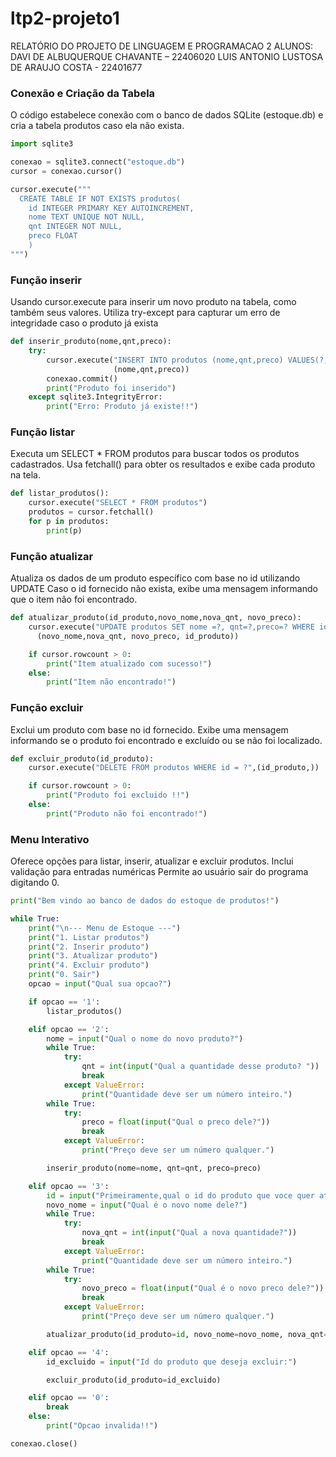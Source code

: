 # ltp2-projeto1

RELATÓRIO DO PROJETO DE LINGUAGEM E PROGRAMACAO 2
ALUNOS:
DAVI DE ALBUQUERQUE CHAVANTE – 22406020
LUIS ANTONIO LUSTOSA DE ARAUJO COSTA - 22401677

### Conexão e Criação da Tabela

O código estabelece conexão com o banco de dados SQLite (estoque.db) e cria a tabela produtos caso ela não exista.
```python
import sqlite3

conexao = sqlite3.connect("estoque.db")
cursor = conexao.cursor()

cursor.execute("""
  CREATE TABLE IF NOT EXISTS produtos(
    id INTEGER PRIMARY KEY AUTOINCREMENT,
    nome TEXT UNIQUE NOT NULL,
    qnt INTEGER NOT NULL,
    preco FLOAT
    )
""")
```


### Função inserir

Usando cursor.execute para inserir um novo produto na tabela, como também seus valores.
Utiliza try-except para capturar um erro de integridade caso o produto já exista
```python
def inserir_produto(nome,qnt,preco):
    try:
        cursor.execute("INSERT INTO produtos (nome,qnt,preco) VALUES(?,?,?)",
                       (nome,qnt,preco))
        conexao.commit()
        print("Produto foi inserido")
    except sqlite3.IntegrityError:
        print("Erro: Produto já existe!!")
```

### Função listar

Executa um SELECT * FROM produtos para buscar todos os produtos cadastrados.
Usa fetchall() para obter os resultados e exibe cada produto na tela.
```python
def listar_produtos():
    cursor.execute("SELECT * FROM produtos")
    produtos = cursor.fetchall()
    for p in produtos:
        print(p)
```


### Função atualizar

Atualiza os dados de um produto específico com base no id utilizando UPDATE
Caso o id fornecido não exista, exibe uma mensagem informando que o item não foi encontrado.
```python
def atualizar_produto(id_produto,novo_nome,nova_qnt, novo_preco):
    cursor.execute("UPDATE produtos SET nome =?, qnt=?,preco=? WHERE id=?",
      (novo_nome,nova_qnt, novo_preco, id_produto))

    if cursor.rowcount > 0:
        print("Item atualizado com sucesso!")
    else:
        print("Item não encontrado!")
```

### Função excluir

Exclui um produto com base no id fornecido.
Exibe uma mensagem informando se o produto foi encontrado e excluído ou se não foi localizado.
```python
def excluir_produto(id_produto):
    cursor.execute("DELETE FROM produtos WHERE id = ?",(id_produto,))

    if cursor.rowcount > 0:
        print("Produto foi excluido !!")
    else:
        print("Produto não foi encontrado!")
```



### Menu Interativo

Oferece opções para listar, inserir, atualizar e excluir produtos.
Inclui validação para entradas numéricas 
Permite ao usuário sair do programa digitando 0.
```python
print("Bem vindo ao banco de dados do estoque de produtos!")

while True:
    print("\n--- Menu de Estoque ---")
    print("1. Listar produtos")
    print("2. Inserir produto")
    print("3. Atualizar produto")
    print("4. Excluir produto")
    print("0. Sair")
    opcao = input("Qual sua opcao?")

    if opcao == '1':
        listar_produtos()

    elif opcao == '2':
        nome = input("Qual o nome do novo produto?")
        while True:
            try:
                qnt = int(input("Qual a quantidade desse produto? "))
                break
            except ValueError:
                print("Quantidade deve ser um número inteiro.")
        while True:
            try:
                preco = float(input("Qual o preco dele?"))
                break
            except ValueError:
                print("Preço deve ser um número qualquer.")

        inserir_produto(nome=nome, qnt=qnt, preco=preco)

    elif opcao == '3':
        id = input("Primeiramente,qual o id do produto que voce quer atualizar?")
        novo_nome = input("Qual é o novo nome dele?")
        while True:
            try:
                nova_qnt = int(input("Qual a nova quantidade?"))
                break
            except ValueError:
                print("Quantidade deve ser um número inteiro.")
        while True:
            try:
                novo_preco = float(input("Qual é o novo preco dele?"))
                break
            except ValueError:
                print("Preço deve ser um número qualquer.")

        atualizar_produto(id_produto=id, novo_nome=novo_nome, nova_qnt=nova_qnt, novo_preco=novo_preco)

    elif opcao == '4':
        id_excluido = input("Id do produto que deseja excluir:")

        excluir_produto(id_produto=id_excluido)

    elif opcao == '0':
        break
    else:
        print("Opcao invalida!!")

conexao.close()
```




